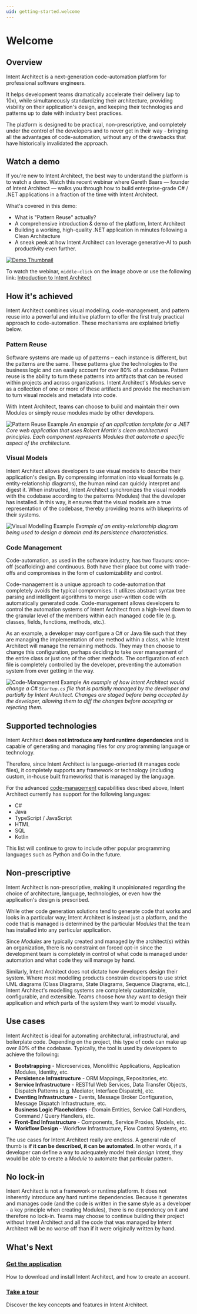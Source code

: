 ```yaml
---
uid: getting-started.welcome
---
```


# Welcome

## Overview

Intent Architect is a next-generation code-automation platform for professional software engineers.

It helps development teams dramatically accelerate their delivery (up to 10x), while simultaneously standardizing their architecture, providing visbility on their application's design, and keeping their technologies and patterns up to date with industry best practices.

The platform is designed to be practical, non-prescriptive, and completely under the control of the developers and to never get in their way - bringing all the advantages of code-automation, without any of the drawbacks that have historically invalidated the approach.

## Watch a demo

If you're new to Intent Architect, the best way to understand the platform is to watch a demo. Watch this recent webinar where Gareth Baars — founder of Intent Architect — walks you through how to build enterprise-grade C# / .NET applications in a fraction of the time with Intent Architect.

What's covered in this demo:

* What is "Pattern Reuse" actually?
* A comprehensive introduction & demo of the platform, Intent Architect
* Building a working, high-quality .NET application in minutes following a Clean Architecture
* A sneak peek at how Intent Architect can leverage generative-AI to push productivity even further.

[![Demo Thumbnail](images/demo-thumbnail.png)](https://intentarchitect.com/#/redirect/?category=resources&subCategory=IntroductionAndDemo)

To watch the webinar, `middle-click` on the image above or use the following link: [Introduction to Intent Architect](https://intentarchitect.com/#/redirect/?category=resources&subCategory=IntroductionAndDemo)

## How it's achieved

Intent Architect combines visual modelling, code-management, and pattern reuse into a powerful and intuitive platform to offer the first truly practical approach to code-automation. These mechanisms are explained briefly below.

### Pattern Reuse

Software systems are made up of patterns – each instance is different, but the patterns are the same. These patterns glue the technologies to the business logic and can easily account for over 80% of a codebase. Pattern reuse is the ability to turn these patterns into artifacts that can be reused within projects and across organizations. Intent Architect's _Modules_ serve as a collection of one or more of these artifacts and provide the mechanism to turn visual models and metadata into code.

With Intent Architect, teams can choose to build and maintain their own Modules or simply reuse modules made by other developers.

![Pattern Reuse Example](images/pattern-reuse-example-dark.png)
_An example of an application template for a .NET Core web application that uses Robert Martin's clean architectural principles. Each component represents Modules that automate a specific aspect of the architecture._

### Visual Models

Intent Architect allows developers to use visual models to describe their application's design. By compressing information into visual formats (e.g. entity-relationship diagrams), the human mind can quickly interpret and digest it. When instructed, Intent Architect synchronizes the visual models with the codebase according to the patterns (Modules) that the developer has installed. In this way, it ensures that the visual models are a true representation of the codebase, thereby providing teams with blueprints of their systems.

![Visual Modelling Example](images/visual-modelling-example-dark.png)
_Example of an entity-relationship diagram being used to design a domain and its persistence characteristics._

### Code Management

Code-automation, as used in the software industry, has two flavours: once-off (scaffolding) and continuous. Both have their place but come with trade-offs and compromises in the form of customizability and control.

Code-management is a unique approach to code-automation that completely avoids the typical compromises. It utilizes abstract syntax tree parsing and intelligent algorithms to merge user-written code with automatically generated code. Code-management allows developers to control the automation systems of Intent Architect from a high-level down to the granular level of the members within each managed code file (e.g. classes, fields, functions, methods, etc.).

As an example, a developer may configure a C# or Java file such that they are managing the implementation of one method within a class, while Intent Architect will manage the remaining methods. They may then choose to change this configuration, perhaps deciding to take over management of the entire class or just one of the other methods. The configuration of each file is completely controlled by the developer, preventing the automation system from ever getting in the way.

![Code-Management Example](images/code-management-example-dark.png)
_An example of how Intent Architect would change a C# `Startup.cs` file that is partially managed by the developer and partially by Intent Architect. Changes are staged before being accepted by the developer, allowing them to diff the changes before accepting or rejecting them._

## Supported technologies

Intent Architect **does not introduce any hard runtime dependencies** and is capable of generating and managing files for _any_ programming language or technology.

Therefore, since Intent Architect is language-oriented (it manages code files), it completely supports any framework or technology (including custom, in-house built frameworks) that is managed by the language.

For the advanced [code-management](#code-management) capabilities described above, Intent Architect currently has support for the following languages:

- C#
- Java
- TypeScript / JavaScript
- HTML
- SQL
- Kotlin

This list will continue to grow to include other popular programming languages such as Python and Go in the future.

## Non-prescriptive

Intent Architect is non-prescriptive, making it unopinionated regarding the choice of architecture, language, technologies, or even how the application's design is prescribed.

While other code generation solutions tend to generate code that works and looks in a particular way; Intent Architect is instead just a platform, and the code that is managed is determined by the particular _Modules_ that the team has installed into any particular application.

Since _Modules_ are typically created and managed by the architect(s) within an organization, there is no constraint on forced opt-in since the development team is completely in control of what code is managed under automation and what code they will manage by hand.

Similarly, Intent Architect does not dictate how developers design their system. Where most modelling products constrain developers to use strict UML diagrams (Class Diagrams, State Diagrams, Sequence Diagrams, etc.), Intent Architect's modelling systems are completely customizable, configurable, and extensible. Teams choose how _they_ want to design their application and _which_ parts of the system they want to model visually.

## Use cases

Intent Architect is ideal for automating architectural, infrastructural, and boilerplate code. Depending on the project, this type of code can make up over 80% of the codebase. Typically, the tool is used by developers to achieve the following:

- **Bootstrapping** - Microservices, Monolithic Applications, Application Modules, Identity, etc.
- **Persistence Infrastructure** - ORM Mappings, Repositories, etc.
- **Service Infrastructure** - RESTful Web Services, Data Transfer Objects, Dispatch Patterns (e.g. Mediator, Interface Dispatch), etc.
- **Eventing Infrastructure** - Events, Message Broker Configuration, Message Dispatch Infrastructure, etc.
- **Business Logic Placeholders** - Domain Entities, Service Call Handlers, Command / Query Handlers, etc.
- **Front-End Infrastructure** - Components, Service Proxies, Models, etc.
- **Workflow Design** - Workflow Infrastructure, Flow Control Systems, etc.

The use cases for Intent Architect really are endless. A general rule of thumb is **if it can be described, it can be automated**. In other words, if a developer can define a way to adequately model their _design intent_, they would be able to create a _Module_ to automate that particular pattern.

## No lock-in

Intent Architect is not a framework or runtime platform. It does not inherently introduce any hard runtime dependencies. Because it generates and manages code (and the code is written in the same style as a developer - a key principle when creating Modules), there is no dependency on it and therefore no lock-in. Teams may choose to continue building their project without Intent Architect and all the code that was managed by Intent Architect will be no worse off than if it were originally written by hand.

## What's Next

### [Get the application](xref:getting-started.get-the-application)

How to download and install Intent Architect, and how to create an account.

### [Take a tour](xref:getting-started.take-a-tour)

Discover the key concepts and features in Intent Architect.
